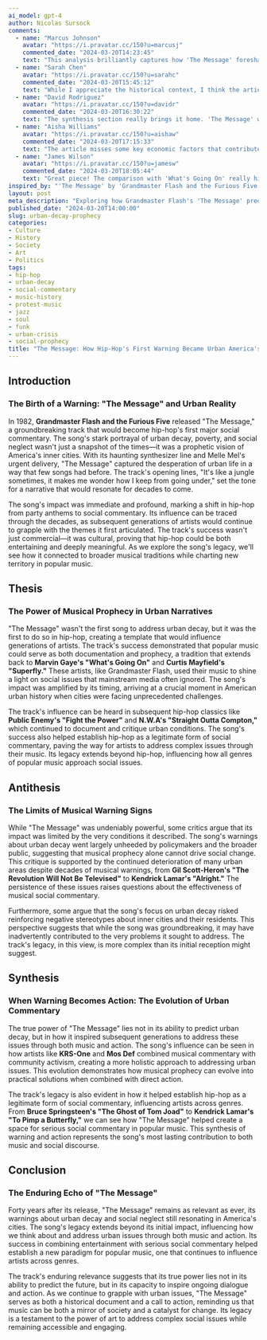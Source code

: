 ```yaml
---
ai_model: gpt-4
author: Nicolas Sursock
comments:
  - name: "Marcus Johnson"
    avatar: "https://i.pravatar.cc/150?u=marcusj"
    commented_date: "2024-03-20T14:23:45"
    text: "This analysis brilliantly captures how 'The Message' foreshadowed the urban crisis. The comparison with 'Inner City Blues' is particularly insightful."
  - name: "Sarah Chen"
    avatar: "https://i.pravatar.cc/150?u=sarahc"
    commented_date: "2024-03-20T15:45:12"
    text: "While I appreciate the historical context, I think the article could have explored more contemporary responses to urban decay in hip-hop."
  - name: "David Rodriguez"
    avatar: "https://i.pravatar.cc/150?u=davidr"
    commented_date: "2024-03-20T16:30:22"
    text: "The synthesis section really brings it home. 'The Message' wasn't just a warning - it was a call to action that still resonates today."
  - name: "Aisha Williams"
    avatar: "https://i.pravatar.cc/150?u=aishaw"
    commented_date: "2024-03-20T17:15:33"
    text: "The article misses some key economic factors that contributed to urban decay. The music is important, but so is the policy context."
  - name: "James Wilson"
    avatar: "https://i.pravatar.cc/150?u=jamesw"
    commented_date: "2024-03-20T18:05:44"
    text: "Great piece! The comparison with 'What's Going On' really highlights how different genres approached similar themes."
inspired_by: "'The Message' by 'Grandmaster Flash and the Furious Five' on 'The Message'"
layout: post
meta_description: "Exploring how Grandmaster Flash's 'The Message' predicted urban decay and social crisis, with insights from jazz, soul, and hip-hop's response to city life."
published_date: "2024-03-20T14:00:00"
slug: urban-decay-prophecy
categories:
- Culture
- History
- Society
- Art
- Politics
tags:
- hip-hop
- urban-decay
- social-commentary
- music-history
- protest-music
- jazz
- soul
- funk
- urban-crisis
- social-prophecy
title: "The Message: How Hip-Hop's First Warning Became Urban America's Prophecy"
---
```


## Introduction

### The Birth of a Warning: "The Message" and Urban Reality

In 1982, **Grandmaster Flash and the Furious Five** released "The Message," a groundbreaking track that would become hip-hop's first major social commentary. The song's stark portrayal of urban decay, poverty, and social neglect wasn't just a snapshot of the times—it was a prophetic vision of America's inner cities. With its haunting synthesizer line and Melle Mel's urgent delivery, "The Message" captured the desperation of urban life in a way that few songs had before. The track's opening lines, "It's like a jungle sometimes, it makes me wonder how I keep from going under," set the tone for a narrative that would resonate for decades to come.

The song's impact was immediate and profound, marking a shift in hip-hop from party anthems to social commentary. Its influence can be traced through the decades, as subsequent generations of artists would continue to grapple with the themes it first articulated. The track's success wasn't just commercial—it was cultural, proving that hip-hop could be both entertaining and deeply meaningful. As we explore the song's legacy, we'll see how it connected to broader musical traditions while charting new territory in popular music.

## Thesis

### The Power of Musical Prophecy in Urban Narratives

"The Message" wasn't the first song to address urban decay, but it was the first to do so in hip-hop, creating a template that would influence generations of artists. The track's success demonstrated that popular music could serve as both documentation and prophecy, a tradition that extends back to **Marvin Gaye's "What's Going On"** and **Curtis Mayfield's "Superfly."** These artists, like Grandmaster Flash, used their music to shine a light on social issues that mainstream media often ignored. The song's impact was amplified by its timing, arriving at a crucial moment in American urban history when cities were facing unprecedented challenges.

The track's influence can be heard in subsequent hip-hop classics like **Public Enemy's "Fight the Power"** and **N.W.A's "Straight Outta Compton,"** which continued to document and critique urban conditions. The song's success also helped establish hip-hop as a legitimate form of social commentary, paving the way for artists to address complex issues through their music. Its legacy extends beyond hip-hop, influencing how all genres of popular music approach social issues.

## Antithesis

### The Limits of Musical Warning Signs

While "The Message" was undeniably powerful, some critics argue that its impact was limited by the very conditions it described. The song's warnings about urban decay went largely unheeded by policymakers and the broader public, suggesting that musical prophecy alone cannot drive social change. This critique is supported by the continued deterioration of many urban areas despite decades of musical warnings, from **Gil Scott-Heron's "The Revolution Will Not Be Televised"** to **Kendrick Lamar's "Alright."** The persistence of these issues raises questions about the effectiveness of musical social commentary.

Furthermore, some argue that the song's focus on urban decay risked reinforcing negative stereotypes about inner cities and their residents. This perspective suggests that while the song was groundbreaking, it may have inadvertently contributed to the very problems it sought to address. The track's legacy, in this view, is more complex than its initial reception might suggest.

## Synthesis

### When Warning Becomes Action: The Evolution of Urban Commentary

The true power of "The Message" lies not in its ability to predict urban decay, but in how it inspired subsequent generations to address these issues through both music and action. The song's influence can be seen in how artists like **KRS-One** and **Mos Def** combined musical commentary with community activism, creating a more holistic approach to addressing urban issues. This evolution demonstrates how musical prophecy can evolve into practical solutions when combined with direct action.

The track's legacy is also evident in how it helped establish hip-hop as a legitimate form of social commentary, influencing artists across genres. From **Bruce Springsteen's "The Ghost of Tom Joad"** to **Kendrick Lamar's "To Pimp a Butterfly,"** we can see how "The Message" helped create a space for serious social commentary in popular music. This synthesis of warning and action represents the song's most lasting contribution to both music and social discourse.

## Conclusion

### The Enduring Echo of "The Message"

Forty years after its release, "The Message" remains as relevant as ever, its warnings about urban decay and social neglect still resonating in America's cities. The song's legacy extends beyond its initial impact, influencing how we think about and address urban issues through both music and action. Its success in combining entertainment with serious social commentary helped establish a new paradigm for popular music, one that continues to influence artists across genres.

The track's enduring relevance suggests that its true power lies not in its ability to predict the future, but in its capacity to inspire ongoing dialogue and action. As we continue to grapple with urban issues, "The Message" serves as both a historical document and a call to action, reminding us that music can be both a mirror of society and a catalyst for change. Its legacy is a testament to the power of art to address complex social issues while remaining accessible and engaging. 